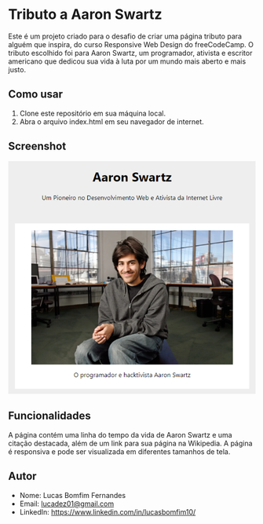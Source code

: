 # Tributo a Aaron Swartz

Este é um projeto criado para o desafio de criar uma página tributo para alguém que inspira, do curso Responsive Web Design do freeCodeCamp. O tributo escolhido foi para Aaron Swartz, um programador, ativista e escritor americano que dedicou sua vida à luta por um mundo mais aberto e mais justo.

## Como usar

1. Clone este repositório em sua máquina local.
2. Abra o arquivo index.html em seu navegador de internet.

## Screenshot

![Screenshot do projeto Photo Gallery](./screenshot.png)

## Funcionalidades
A página contém uma linha do tempo da vida de Aaron Swartz e uma citação destacada, além de um link para sua página na Wikipedia. A página é responsiva e pode ser visualizada em diferentes tamanhos de tela.

## Autor

- Nome: Lucas Bomfim Fernandes
- Email: lucadez01@gmail.com
- LinkedIn: https://www.linkedin.com/in/lucasbomfim10/
